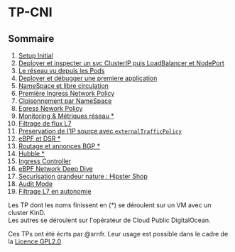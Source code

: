 # TP-CNI

## Sommaire
1. [Setup Initial](/docs/TP01.md)
2. [Deployer et inspecter un svc ClusterIP puis LoadBalancer et NodePort](/docs/TP02.md)
3. [Le réseau vu depuis les Pods](/docs/TP03.md)
4. [Deployer et débugger une premiere application](/docs/TP04.md)
5. [NameSpace et libre circulation](/docs/TP05.md)
6. [Première Ingress Network Policy](/docs/TP06.md)
7. [Cloisonnement par NameSpace](/docs/TP07.md)
8. [Egress Nework Policy](/docs/TP08.md)
9. [Monitoring & Métriques réseau *](/docs/TP09.md)
10. [Filtrage de flux L7](/docs/TP10.md)
11. [Preservation de l'IP source avec `externalTrafficPolicy`](/docs/TP11.md)
12. [eBPF et DSR *](/docs/TP12.md)
13. [Routage et annonces BGP *](/docs/TP13.md)
14. [Hubble *](/docs/TP14.md)
15. [Ingress Controller](/docs/TP13.md) 
16. [eBPF Network Deep Dive](/docs/TP16.md)
17. [Securisation grandeur nature : Hipster Shop](/docs/TP17.md)
18. [Audit Mode](/docs/TP18.md)
19. [Filtrage L7 en autonomie](/docs/TP19.md)

Les TP dont les noms finissent en (*) se déroulent sur un VM avec un cluster KinD.  
Les autres se déroulent sur l'opérateur de Cloud Public DigitalOcean.

Ces TPs ont été écrts par @srnfr. Leur usage est possible dans le cadre de la [Licence GPL2.0](./LICENCE.md)
